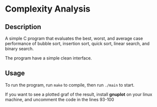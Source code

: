 # Complexity Analysis

## Description
A simple C program that evaluates the best, worst, and average case performance of bubble sort, insertion sort, quick sort, linear search, and binary search.

The program have a simple clean interface.

## Usage
To run the program, run `make` to compile, then run `./main` to start.

If you want to see a plotted graf of the result, install **gnuplot** on your linux machine, and uncomment the code in the lines 93-100
